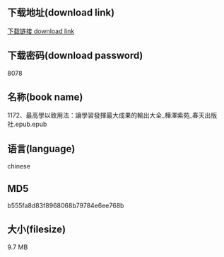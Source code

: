 ## 下载地址(download link)
[下载链接 download link](https://voluble-croquembouche-d321dc.netlify.app/?s=1172%E3%80%81%E6%9C%80%E9%AB%98%E5%AD%B8%E4%BB%A5%E8%87%B4%E7%94%A8%E6%B3%95%EF%BC%9A%E8%AE%93%E5%AD%B8%E7%BF%92%E7%99%BC%E6%8F%AE%E6%9C%80%E5%A4%A7%E6%88%90%E6%9E%9C%E7%9A%84%E8%BC%B8%E5%87%BA%E5%A4%A7%E5%85%A8_%E6%A8%BA%E6%BE%A4%E7%B4%AB%E8%8B%91_%E6%98%A5%E5%A4%A9%E5%87%BA%E7%89%88%E7%A4%BE.epub)

## 下载密码(download password)
8078

## 名称(book name)
1172、最高學以致用法：讓學習發揮最大成果的輸出大全_樺澤紫苑_春天出版社.epub.epub

## 语言(language)
chinese

## MD5
b555fa8d83f8968068b79784e6ee768b

## 大小(filesize)
9.7 MB
